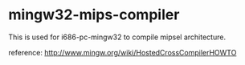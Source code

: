 mingw32-mips-compiler
=====================

This is used for i686-pc-mingw32 to compile  mipsel architecture.

reference: 
  http://www.mingw.org/wiki/HostedCrossCompilerHOWTO
  
